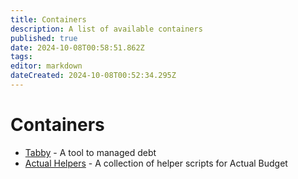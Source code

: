```yaml
---
title: Containers
description: A list of available containers
published: true
date: 2024-10-08T00:58:51.862Z
tags: 
editor: markdown
dateCreated: 2024-10-08T00:52:34.295Z
---
```


# Containers
- [Tabby](/docker/containers/tabby) - A tool to managed debt
- [Actual Helpers](/docker/containers/actual-helpers) - A collection of helper scripts for Actual Budget
